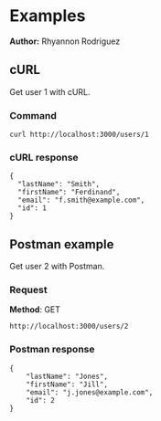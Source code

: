 # Examples

**Author:** Rhyannon Rodriguez

## cURL

Get user 1 with cURL.

### Command

```shell
curl http://localhost:3000/users/1
```

### cURL response

```shell
{
  "lastName": "Smith",
  "firstName": "Ferdinand",
  "email": "f.smith@example.com",
  "id": 1
}
```

## Postman example

Get user 2 with Postman.

### Request

**Method**: GET

```shell
http://localhost:3000/users/2
```

### Postman response

```shell
{
    "lastName": "Jones",
    "firstName": "Jill",
    "email": "j.jones@example.com",
    "id": 2
}
```
